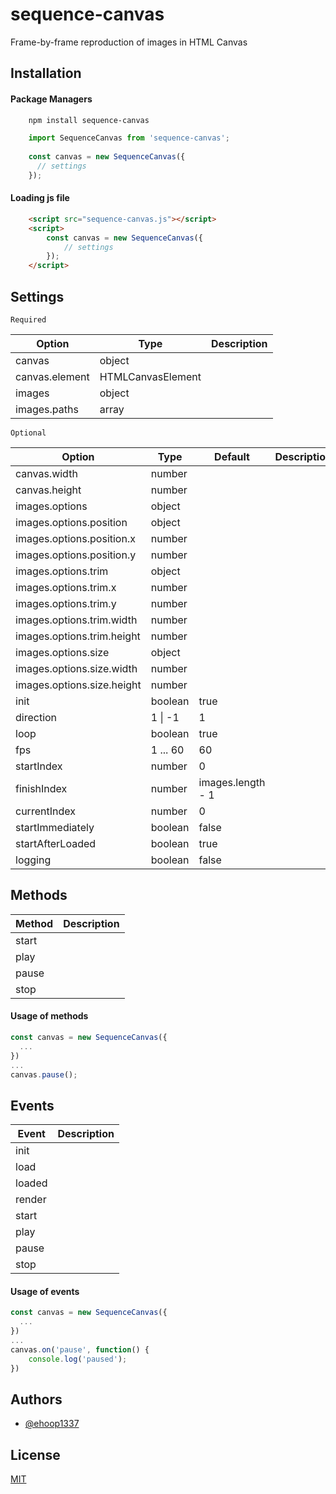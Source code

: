 # sequence-canvas
Frame-by-frame reproduction of images in HTML Canvas

## Installation

#### Package Managers
```sh
    npm install sequence-canvas
```
```javascript
    import SequenceCanvas from 'sequence-canvas';
    
    const canvas = new SequenceCanvas({
      // settings
    });
```

#### Loading js file
```html
    <script src="sequence-canvas.js"></script>
    <script>
        const canvas = new SequenceCanvas({
            // settings
        });
    </script>
```

## Settings

`Required`

| Option | Type  | Description |
| ------ | ------ | ------ |
| canvas | object |  |
| canvas.element | HTMLCanvasElement |  |
| images | object |  |
| images.paths | array |  |

`Optional`

| Option | Type | Default           | Description |
| ------ | ------ |-------------------| ------ |
| canvas.width | number |                   |  |
| canvas.height | number |                   |  |
| images.options | object |                   |  |
| images.options.position | object |                   |  |
| images.options.position.x | number |                   |  |
| images.options.position.y | number |                   |  |
| images.options.trim | object |                   |  |
| images.options.trim.x | number |                   |  |
| images.options.trim.y | number |                   |  |
| images.options.trim.width | number |                   |  |
| images.options.trim.height | number |                   |  |
| images.options.size | object |                   |  |
| images.options.size.width | number |                   |  |
| images.options.size.height | number |                   |  |
| init | boolean | true              |  |
| direction | 1 \| -1                | 1 |  |
| loop | boolean | true              |  |
| fps | 1 ... 60 | 60                |  |
| startIndex | number | 0                 |  |
| finishIndex | number | images.length - 1 |  |
| currentIndex | number | 0                 |  |
| startImmediately | boolean | false             |  |
| startAfterLoaded | boolean | true              |  |
| logging | boolean | false             |  |

## Methods
| Method | Description |
| ------ | ------ |
| start |  |
| play |  |
| pause |  |
| stop |  |

#### Usage of methods

```javascript
const canvas = new SequenceCanvas({
  ...
})
...
canvas.pause();
```

## Events

| Event | Description |
| ------ | ------ |
| init |  |
| load |  |
| loaded |  |
| render |  |
| start |  |
| play |  |
| pause |  |
| stop |  |

#### Usage of events

```javascript
const canvas = new SequenceCanvas({
  ...
})
...
canvas.on('pause', function() {
    console.log('paused');
})
```

## Authors

- [@ehoop1337](https://www.github.com/ehoop1337)

## License

[MIT](https://choosealicense.com/licenses/mit/)

